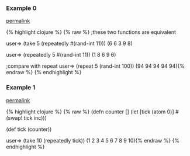 ### Example 0
[permalink](#example-0)

{% highlight clojure %}
{% raw %}
;these two functions are equivalent

user=> (take 5 (repeatedly #(rand-int 11)))
(6 6 3 9 8)

user=> (repeatedly 5 #(rand-int 11))
(1 8 6 9 6)

;compare with repeat
user=> (repeat 5 (rand-int 100))
(94 94 94 94 94){% endraw %}
{% endhighlight %}


### Example 1
[permalink](#example-1)

{% highlight clojure %}
{% raw %}
(defn counter []
  (let [tick (atom 0)]
    #(swap! tick inc)))

(def tick (counter))

user=> (take 10 (repeatedly tick))
(1 2 3 4 5 6 7 8 9 10){% endraw %}
{% endhighlight %}


